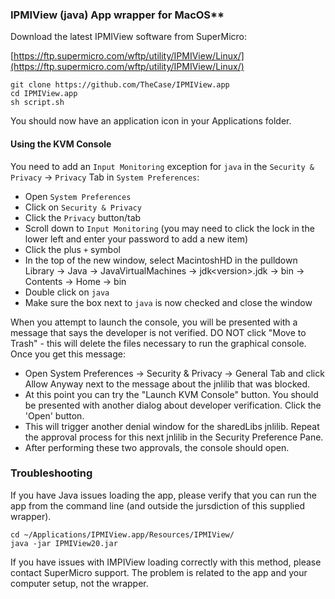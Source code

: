 ### IPMIView (java) App wrapper for MacOS**
 
Download the latest IPMIView software from SuperMicro:

[https://ftp.supermicro.com/wftp/utility/IPMIView/Linux/](https://ftp.supermicro.com/wftp/utility/IPMIView/Linux/)

```
git clone https://github.com/TheCase/IPMIView.app
cd IPMIView.app
sh script.sh
```

You should now have an application icon in your Applications folder.

#### Using the KVM Console 

You need to add an `Input Monitoring` exception for `java` in the `Security & Privacy` -\> `Privacy` Tab in `System Preferences`:

- Open `System Preferences`
- Click on `Security & Privacy`
- Click the `Privacy` button/tab
- Scroll down to `Input Monitoring`
(you may need to click the lock in the lower left and enter your password to add a new item)
- Click the plus `+` symbol
- In the top of the new window, select MacintoshHD in the pulldown
Library -> Java -> JavaVirtualMachines -> jdk\<version\>.jdk -> bin -> Contents -> Home -> bin 
- Double click on `java`
- Make sure the box next to `java` is now checked and close the window

When you attempt to launch the console, you will be presented with a message that says the developer is not verified.  DO NOT click "Move to Trash" - this will  delete the files necessary to run the graphical console.  Once you get this message:
- Open System Preferences -> Security & Privacy -> General Tab and click Allow Anyway next to the message about the jnlilib that was blocked.
- At this point you can try the "Launch KVM Console" button. You should be presented with another dialog about developer verification. Click the 'Open' button.
- This will trigger another denial window for the sharedLibs jnlilib. Repeat the approval process for this next jnlilib in the Security Preference Pane.  
- After performing these two approvals, the console should open.


### Troubleshooting

If you have Java issues loading the app, please verify that you can run the app from the command line (and outside the jursdiction of this supplied wrapper).

```
cd ~/Applications/IPMIView.app/Resources/IPMIView/
java -jar IPMIView20.jar
```

If you have issues with IMPIView loading correctly with this method, please contact SuperMicro support. The problem is related to the app and your computer setup, not the wrapper.
